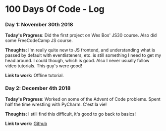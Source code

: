 # 100 Days Of Code - Log

### Day 1: November 30th 2018 


**Today's Progress**: Did the first project on Wes Bos' JS30 course. Also did some FreeCodeCamp JS course.

**Thoughts:** I'm really quite new to JS frontend, and understanding what is passed by default with eventlisteners, etc. is still something I need to get my head around. I could though, which is good. 
Also I never usually follow video tutorials. This guy's were good!

**Link to work:** Offline tutorial.

### Day 2: December 4th 2018 

**Today's Progress**: Worked on some of the Advent of Code problems. Spent half the time wrestling with PyCharm. C'est la vie!

**Thoughts:** I still find this difficult, it's good to go back to basics!

**Link to work:** [Github](https://github.com/nyreed/AdventOfCode2018)
